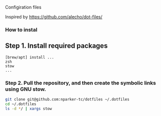 Configiration files

Inspired by https://github.com/alecho/dot-files/

### How to instal

## Step 1. Install required packages

```
[brew/apt] install ...
zsh
stow
...
```

### Step 2. Pull the repository, and then create the symbolic links using GNU stow.

```bash
git clone git@github.com:nparker-tc/dotfiles ~/.dotfiles
cd ~/.dotfiles
ls -d */ | xargs stow
```

